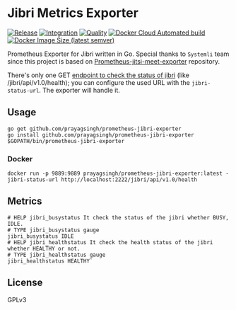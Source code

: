 # Jibri Metrics Exporter

[![Release](https://img.shields.io/github/v/release/prayagsingh/prometheus-jibri-exporter?color=dark-green)](https://github.com/prayagsingh/prometheus-jibri-exporter/releases)
[![Integration](https://github.com/prayagsingh/prometheus-jibri-exporter/workflows/Integration/badge.svg?branch=main)](https://github.com/prayagsingh/prometheus-jibri-exporter/workflows/Integration/badge.svg?branch=main) [![Quality](https://github.com/prayagsingh/prometheus-jibri-exporter/workflows/Quality/badge.svg?branch=main)](https://github.com/prayagsingh/prometheus-jibri-exporter/workflows/Quality/badge.svg?branch=main) [![Docker Cloud Automated build](https://img.shields.io/docker/cloud/automated/prayagsingh/prometheus-jibri-exporter)](https://hub.docker.com/r/prayagsingh/prometheus-jibri-exporter) [![Docker Image Size (latest semver)](https://img.shields.io/docker/image-size/prayagsingh/prometheus-jibri-exporter)](https://hub.docker.com/r/prayagsingh/prometheus-jibri-exporter)

Prometheus Exporter for Jibri written in Go. Special thanks to `Systemli` team since this project is based on [Prometheus-jitsi-meet-exporter](https://github.com/systemli/prometheus-jitsi-meet-exporter) repository.

There's only one GET [endpoint to check the status of jibri](https://github.com/jitsi/jibri/blob/master/doc/http_api.md#url) (like /jibri/api/v1.0/health); you can configure the used URL with the `jibri-status-url`.
The exporter will handle it.

## Usage

```
go get github.com/prayagsingh/prometheus-jibri-exporter
go install github.com/prayagsingh/prometheus-jibri-exporter
$GOPATH/bin/prometheus-jibri-exporter
```

### Docker

```
docker run -p 9889:9889 prayagsingh/prometheus-jibri-exporter:latest -jibri-status-url http://localhost:2222/jibri/api/v1.0/health
```

## Metrics

```
# HELP jibri_busystatus It check the status of the jibri whether BUSY, IDLE.
# TYPE jibri_busystatus gauge
jibri_busystatus IDLE
# HELP jibri_healthstatus It check the health status of the jibri whether HEALTHY or not.
# TYPE jibri_healthstatus gauge
jibri_healthstatus HEALTHY`
```

## License

GPLv3
